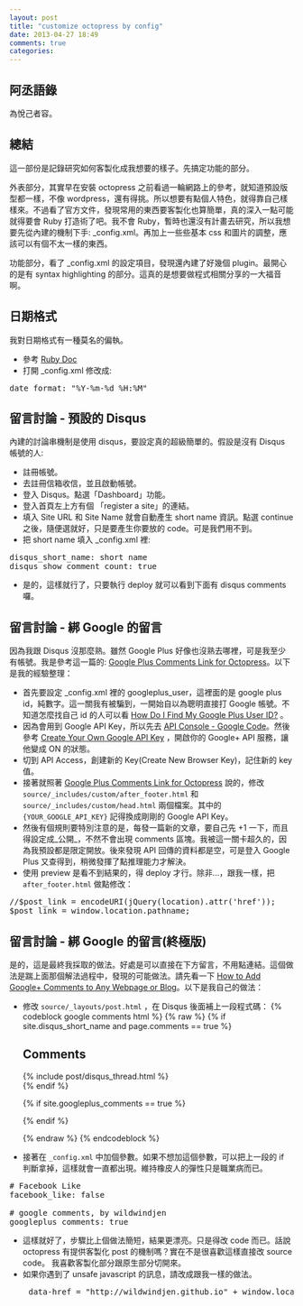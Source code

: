 ```yaml
---
layout: post
title: "customize octopress by config"
date: 2013-04-27 18:49
comments: true
categories: 
---
```

## 阿丞語錄
<pre>
為悅己者容。
</pre>

## 總結
這一部份是記錄研究如何客製化成我想要的樣子。先搞定功能的部分。

外表部分，其實早在安裝 octopress 之前看過一輪網路上的參考，就知道預設版型都一樣，不像 wordpress，還有得挑。所以想要有點個人特色，就得靠自己樣樣來。不過看了官方文件，發現常用的東西要客製化也算簡單，真的深入一點可能就得要會 Ruby 打造術了吧。我不會 Ruby，暫時也還沒有計畫去研究，所以我想要先從內建的機制下手: _config.xml。再加上一些些基本 css 和圖片的調整，應該可以有個不太一樣的東西。

功能部分，看了 _config.xml 的設定項目，發現還內建了好幾個 plugin。最開心的是有 syntax highlighting 的部分。這真的是想要做程式相關分享的一大福音啊。

## 日期格式
我對日期格式有一種莫名的偏執。

+ 參考 [Ruby Doc](http://www.ruby-doc.org/core-1.9.2/Time.html#method-i-strftime "Ruby Doc datetime format")
+ 打開 _config.xml 修改成:
<pre>
date_format: "%Y-%m-%d %H:%M"
</pre>

## 留言討論 - 預設的 Disqus
內建的討論串機制是使用 disqus，要設定真的超級簡單的。假設是沒有 Disqus 帳號的人: 

+ 註冊帳號。
+ 去註冊信箱收信，並且啟動帳號。
+ 登入 Disqus。點選「Dashboard」功能。
+ 登入首頁左上方有個 「register a site」的連結。
+ 填入 Site URL 和 Site Name 就會自動產生 short name 資訊。點選 continue 之後，隨便選就好，只是要產生你要放的 code。可是我們用不到。
+ 把 short name 填入 _config.xml 裡:
<pre>
disqus_short_name: short name
disqus_show_comment_count: true
</pre>
+ 是的，這樣就行了，只要執行 deploy 就可以看到下面有 disqus comments 囉。


## 留言討論 - 綁 Google 的留言
因為我跟 Disqus 沒那麼熟。雖然 Google Plus 好像也沒熟去哪裡，可是我至少有帳號。我是參考這一篇的: [Google Plus Comments Link for Octopress](http://blog.justin.kelly.org.au/google-plus-octopress/ "Google Plus Comments Link for Octopress")。以下是我的經驗整理：

+ 首先要設定 _config.xml 裡的 googleplus_user，這裡面的是 google plus id，純數字。這一關我有被騙到，一開始自以為聰明直接打 Google 帳號。不知道怎麼找自己 id 的人可以看 [How Do I Find My Google Plus User ID?](http://ansonalex.com/google-plus/how-do-i-find-my-google-plus-user-id-google/ "How Do I Find My Google Plus User ID?") 。
+ 因為會用到 Google API Key，所以先去 [API Console - Google Code](https://code.google.com/apis/console/ "API Console - Google Code")。然後參考 [Create Your Own Google API Key](http://www.designchemical.com/blog/index.php/faq/create-your-own-google-api-key/ "Create Your Own Google API Key") ，開啟你的 Google+ API 服務，讓他變成 ON 的狀態。
+ 切到 API Access，創建新的 Key(Create New Browser Key)，記住新的 key 值。
+ 接著就照著 [Google Plus Comments Link for Octopress](http://blog.justin.kelly.org.au/google-plus-octopress/ "Google Plus Comments Link for Octopress") 說的，修改 `source/_includes/custom/after_footer.html` 和 `source/_includes/custom/head.html` 兩個檔案。其中的 `{YOUR_GOOGLE_API_KEY}` 記得換成剛剛的 Google API Key。
+ 然後有個規則要特別注意的是，每發一篇新的文章，要自己先 +1 一下，而且得設定成_公開_，不然不會出現 comments 區塊。我被這一關卡超久的，因為我預設都是限定開放。後來發現 API 回傳的資料都是空，可是登入 Google Plus 又查得到，稍微發揮了點推理能力才解決。
+ 使用 preview 是看不到結果的，得 deploy 才行。除非...，跟我一樣，把 `after_footer.html` 做點修改：
<pre>
//$post_link = encodeURI(jQuery(location).attr('href'));
$post_link = window.location.pathname;
</pre>


## 留言討論 - 綁 Google 的留言(終極版)
是的，這是最終我採取的做法。好處是可以直接在下方留言，不用點連結。這個做法是踹上面那個解法過程中，發現的可能做法。請先看一下 [How to Add Google+ Comments to Any Webpage or Blog](http://dashburst.com/how-to-add-google-comments-to-any-webpage-or-blog-unofficially/ "How to Add Google+ Comments to Any Webpage or Blog")。以下是我自己的做法：

+ 修改 `source/_layouts/post.html` ，在 Disqus 後面補上一段程式碼：
{% codeblock google comments html %}
	{% raw %}
	{% if site.disqus_short_name and page.comments == true %}
	  <section>
		<h1>Comments</h1>
		<div id="disqus_thread" aria-live="polite">{% include post/disqus_thread.html %}</div>
	  </section>
	{% endif %}

	<!-- Google Comments -->
	{% if site.googleplus_comments == true %}
	  <section>
		<script src="https://apis.google.com/js/plusone.js">
		</script>
		<div class="g-comments"
			data-href=window.location
			data-width="789"
			data-first_party_property="BLOGGER"
			data-view_type="FILTERED_POSTMOD">
		</div>
	  </section>
	{% endif %}
	<!-- Google Comments end -->
	{% endraw %}
{% endcodeblock %}

+ 接著在 `_config.xml` 中加個參數。如果不想加這個參數，可以把上一段的 if 判斷拿掉，這樣就會一直都出現。維持橡皮人的彈性只是職業病而已。
<pre>
# Facebook Like
facebook_like: false

# google comments, by wildwindjen
googleplus_comments: true
</pre>

+ 這樣就好了，步驟比上個做法簡短，結果更漂亮。只是得改 code 而已。話說 octopress 有提供客製化 post 的機制嗎？實在不是很喜歡這樣直接改 source code。 我喜歡客製化部分跟原生部分切開來。
+ 如果你遇到了 unsafe javascript 的訊息，請改成跟我一樣的做法。
<pre>
	data-href = "http://wildwindjen.github.io" + window.location.pathname
</pre>